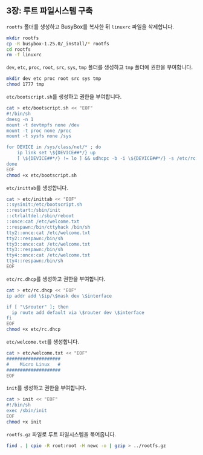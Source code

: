 ## 3장: 루트 파일시스템 구축

`rootfs` 폴더를 생성하고 BusyBox를 복사한 뒤 `linuxrc` 파일을 삭제합니다.

```bash
mkdir rootfs
cp -R busybox-1.25.0/_install/* rootfs
cd rootfs
rm -f linuxrc
```

`dev`, `etc`, `proc`, `root`, `src`, `sys`, `tmp` 폴더를 생성하고 `tmp` 폴더에 권한을 부여합니다.

```bash
mkdir dev etc proc root src sys tmp
chmod 1777 tmp
```

`etc/bootscript.sh`를 생성하고 권한을 부여합니다.

```bash
cat > etc/bootscript.sh << "EOF"
#!/bin/sh
dmesg -n 1
mount -t devtmpfs none /dev
mount -t proc none /proc
mount -t sysfs none /sys

for DEVICE in /sys/class/net/* ; do
    ip link set \${DEVICE##*/} up
    [ \${DEVICE##*/} != lo ] && udhcpc -b -i \${DEVICE##*/} -s /etc/rc.dhcp
done
EOF
chmod +x etc/bootscript.sh
```

`etc/inittab`를 생성합니다.

```bash
cat > etc/inittab << "EOF"
::sysinit:/etc/bootscript.sh
::restart:/sbin/init
::ctrlaltdel:/sbin/reboot
::once:cat /etc/welcome.txt
::respawn:/bin/cttyhack /bin/sh
tty2::once:cat /etc/welcome.txt
tty2::respawn:/bin/sh
tty3::once:cat /etc/welcome.txt
tty3::respawn:/bin/sh
tty4::once:cat /etc/welcome.txt
tty4::respawn:/bin/sh
EOF
```

`etc/rc.dhcp`를 생성하고 권한을 부여합니다.

```bash
cat > etc/rc.dhcp << "EOF"
ip addr add \$ip/\$mask dev \$interface

if [ "\$router" ]; then
  ip route add default via \$router dev \$interface
fi
EOF
chmod +x etc/rc.dhcp
```

`etc/welcome.txt`를 생성합니다.

```bash
cat > etc/welcome.txt << "EOF"
####################
#    Micro Linux   #
####################
EOF
```

`init`를 생성하고 권한을 부여합니다.

```bash
cat > init << "EOF"
#!/bin/sh
exec /sbin/init
EOF
chmod +x init
```

`rootfs.gz` 파일로 루트 파일시스템을 묶어줍니다.

```bash
find . | cpio -R root:root -H newc -o | gzip > ../rootfs.gz
```
